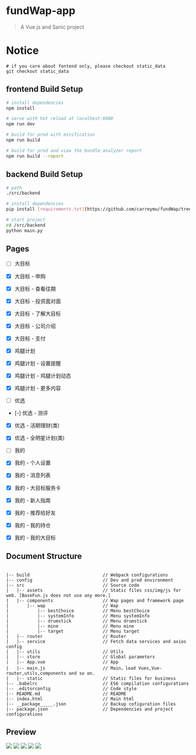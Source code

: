 # fundWap-app

> A Vue.js and Sanic project

# Notice
```
# if you care about fontend only, please checkout static_data
git checkout static_data

```

## frontend Build Setup

``` bash
# install dependencies
npm install

# serve with hot reload at localhost:8080
npm run dev

# build for prod with minification
npm run build

# build for prod and view the bundle analyzer report
npm run build --report
```

## backend Build Setup
```bash
# path
./src/backend

# install dependencies
pip install [requirements.txt](https://github.com/carreymu/fundWap/tree/master/src/backend/requirements.txt)

# start project
cd /src/backend
python main.py

```

## Pages
- [ ] 大目标 
- [x] 大目标 - 申购
- [x] 大目标 - 查看往期
- [x] 大目标 - 投资面对面
- [x] 大目标 - 了解大目标
- [x] 大目标 - 公司介绍
- [x] 大目标 - 支付
    
- [x] 鸡腿计划
- [x] 鸡腿计划 - 设置提醒
- [x] 鸡腿计划 - 鸡腿计划动态
- [x] 鸡腿计划 - 更多内容
    
- [ ] 优选
- [-] 优选 - 测评
- [x] 优选 - 活期理财(类)
- [x] 优选 - 全明星计划(类)
    
- [ ] 我的
- [x] 我的 - 个人设置
- [x] 我的 - 消息列表
- [x] 我的 - 大目标服务卡
- [x] 我的 - 新人指南
- [x] 我的 - 推荐给好友
- [x] 我的 - 我的持仓
- [x] 我的 - 我的大目标

## Document Structure ##
```

|-- build                            // Webpack configurations
|-- config                           // Dev and prod environment
|-- src                              // Source code
|   |-- assets                       // Static files css/img/js for web. [BaseFun.js does not use any more.]
|   |-- components                   // Wap pages and framework page
|       |-- wap                      // Wap
|           |-- bestChoice           // Menu bestChoice
|           |-- systemInfo           // Menu systemInfo
|           |-- drumstick            // Menu drumstick
|           |-- mine                 // Menu mine
|           |-- target               // Menu target
|   |-- router                       // Router
|   |-- service                      // Fetch data services and axios config
|   |-- utils                        // Utils
|   |-- store                        // Global parameters
|   |-- App.vue                      // App
|   |-- main.js                      // Main，load Vuex,Vue-router,utils,components and so on.
|   |-- static                       // Static files for business
|-- .babelrc                         // ES6 compilation configurations
|-- .editorconfig                    // Code style
|-- README.md                        // README
|-- index.html                       // Main html
|-- __package_____.json              // Backup cofiguration files
|-- package.json                     // Dependencies and project configurations

```

## Preview

![](https://github.com/carreymu/fundWap/raw/master/static/p1.png)
![](https://github.com/carreymu/fundWap/raw/master/static/p3.1.png)
![](https://github.com/carreymu/fundWap/raw/master/static/p2.png)
![](https://github.com/carreymu/fundWap/raw/master/static/p3.png)
![](https://github.com/carreymu/fundWap/raw/master/static/p4.png)

